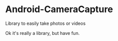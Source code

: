 # Android-CameraCapture
Library to easily take photos or videos

Ok it's really a library, but have fun.
